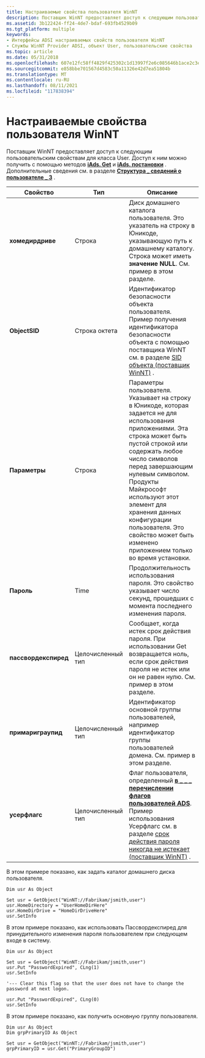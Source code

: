 ```yaml
---
title: Настраиваемые свойства пользователя WinNT
description: Поставщик WinNT предоставляет доступ к следующим пользовательским свойствам для класса User. Доступ к ним можно получить с помощью методов IADs. Get и IADs. постановки. Дополнительные сведения см. в разделе \_ Структура сведений о пользователе \_ 3.
ms.assetid: 3b122424-ff24-4de7-bdaf-693fb4529b09
ms.tgt_platform: multiple
keywords:
- Интерфейсы ADSI настраиваемых свойств пользователя WinNT
- Службы WinNT Provider ADSI, объект User, пользовательские свойства
ms.topic: article
ms.date: 05/31/2018
ms.openlocfilehash: 607e12fc58ff4829f425302c1d13997f2e6c085646b1ace2c3e8ae2ebfb7df6c
ms.sourcegitcommit: e858bbe701567d4583c50a11326e42d7ea51804b
ms.translationtype: MT
ms.contentlocale: ru-RU
ms.lasthandoff: 08/11/2021
ms.locfileid: "117838394"
---
```

# <a name="winnt-custom-user-properties"></a>Настраиваемые свойства пользователя WinNT

Поставщик WinNT предоставляет доступ к следующим пользовательским свойствам для класса User. Доступ к ним можно получить с помощью методов [**iAds. Get**](/windows/desktop/api/Iads/nf-iads-iads-get) и [**iAds. постановки**](/windows/desktop/api/Iads/nf-iads-iads-put) . Дополнительные сведения см. в разделе [**Структура \_ сведений о пользователе \_ 3**](/windows/desktop/api/lmaccess/ns-lmaccess-user_info_3) .



| Свойство            | Тип         | Описание                                                                                                                                                                                                                                                                                                                                                   |
|---------------------|--------------|---------------------------------------------------------------------------------------------------------------------------------------------------------------------------------------------------------------------------------------------------------------------------------------------------------------------------------------------------------------|
| **хомедирдриве**    | Строка       | Диск домашнего каталога пользователя. Это указатель на строку в Юникоде, указывающую путь к домашнему каталогу. Строка может иметь **значение NULL**. См. пример в этом разделе.                                                                                                                                                                                 |
| **ObjectSID**       | Строка октета | Идентификатор безопасности объекта пользователя. Пример получения идентификатора безопасности объекта с помощью поставщика WinNT см. в разделе [SID объекта (поставщик WinNT)](object-sid.md) .                                                                                                                                                                                                          |
| **Параметры**      | Строка       | Параметры пользователя. Указывает на строку в Юникоде, которая задается не для использования приложениями. Эта строка может быть пустой строкой или содержать любое число символов перед завершающим нулевым символом. Продукты Майкрософт используют этот элемент для хранения данных конфигурации пользователя. Это свойство может быть изменено приложением только во время установки. |
| **Пароль**     | Time         | Продолжительность использования пароля. Это свойство указывает число секунд, прошедших с момента последнего изменения пароля.                                                                                                                                                                                                                    |
| **пассвордекспиред** | Целочисленный тип      | Сообщает, когда истек срок действия пароля. При использовании Get возвращается ноль, если срок действия пароля не истек или он не равен нулю. См. пример в этом разделе.                                                                                                                                                                                          |
| **примариграупид**  | Целочисленный тип      | Идентификатор основной группы пользователей, например идентификатор группы пользователей домена. См. пример в этом разделе.                                                                                                                                                                                                                                                                        |
| **усерфлагс**       | Целочисленный тип      | Флаг пользователя, определенный [**в \_ \_ \_ перечислении флагов пользователей ADS**](/windows/win32/api/iads/ne-iads-ads_user_flag_enum). Пример использования Усерфлагс см. в разделе [срок действия пароля никогда не истекает (поставщик WinNT)](winnt-password-never-expires.md) .                                                                                                                                                             |



 

В этом примере показано, как задать каталог домашнего диска пользователя.


```VB
Dim usr As Object

Set usr = GetObject("WinNT://Fabrikam/jsmith,user") 
usr.HomeDirectory = "UserHomeDirHere"
usr.HomeDirDrive = "HomeDirDriveHere"
usr.SetInfo
```



В этом примере показано, как использовать Пассвордекспиред для принудительного изменения пароля пользователем при следующем входе в систему.


```VB
Dim usr As Object

Set usr = GetObject("WinNT://Fabrikam/jsmith,user")
usr.Put "PasswordExpired", CLng(1)
usr.SetInfo 

'--- Clear this flag so that the user does not have to change the password at next logon.

usr.Put "PasswordExpired", CLng(0)
usr.SetInfo
```



В этом примере показано, как получить основную группу пользователя.


```VB
Dim usr As Object
Dim grpPrimaryID As Object

Set usr = GetObject("WinNT://Fabrikam/jsmith,user") 
grpPrimaryID = usr.Get("PrimaryGroupID")
```



 

 